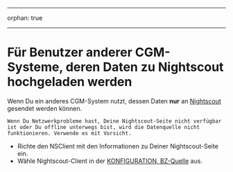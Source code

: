 - - -
orphan: true
- - -

# Für Benutzer anderer CGM-Systeme, deren Daten zu Nightscout hochgeladen werden

Wenn Du ein anderes CGM-System nutzt, dessen Daten **nur** an [Nightscout](https://nightscout.github.io/) gesendet werden können.

```{important}
Wenn Du Netzwerkprobleme hast, Deine Nightscout-Seite nicht verfügbar ist oder Du offline unterwegs bist, wird die Datenquelle nicht funktionieren. Verwende es mit Vorsicht.
```

-   Richte den NSClient mit den Informationen zu Deiner Nightscout-Seite ein.
-   Wähle Nightscout-Client in der [KONFIGURATION, BZ-Quelle](#Config-Builder-bg-source) aus.
